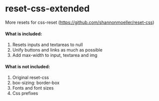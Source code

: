 # reset-css-extended
More resets for css-reset (https://github.com/shannonmoeller/reset-css)

#### What is included:
1. Resets inputs and textareas to null
1. Unify buttons and links as much as possible
1. Add max-width to input, textarea and img

#### What is not included:
1. Original reset-css
1. box-sizing: border-box
1. Fonts and font sizes
1. Css prefixes
